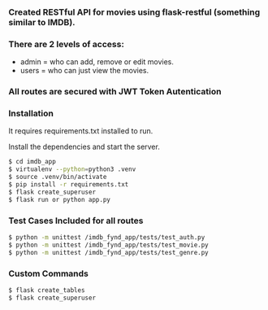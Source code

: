 ### Created RESTful API for movies using flask-restful (something similar to IMDB).

### There are 2 levels of access:
- admin = who can add, remove or edit movies.
- users = who can just view the movies.

### All routes are secured with JWT Token Autentication

### Installation

It requires requirements.txt installed to run.

Install the dependencies and start the server.

```sh
$ cd imdb_app
$ virtualenv --python=python3 .venv
$ source .venv/bin/activate
$ pip install -r requirements.txt
$ flask create_superuser
$ flask run or python app.py
```

### Test Cases Included for all routes
```sh
$ python -m unittest /imdb_fynd_app/tests/test_auth.py
$ python -m unittest /imdb_fynd_app/tests/test_movie.py
$ python -m unittest /imdb_fynd_app/tests/test_genre.py
```

### Custom Commands
```sh
$ flask create_tables
$ flask create_superuser
```



